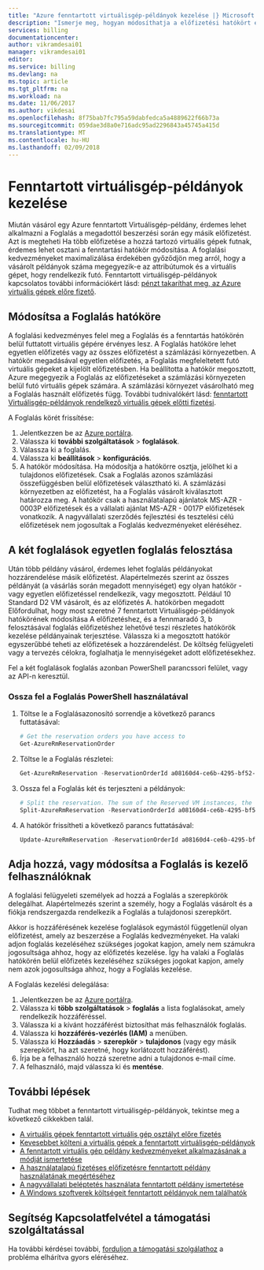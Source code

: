 ```yaml
---
title: "Azure fenntartott virtuálisgép-példányok kezelése |} Microsoft Docs"
description: "Ismerje meg, hogyan módosíthatja a előfizetési hatókört és Azure fenntartott Virtuálisgép-példányok való hozzáférés kezelése."
services: billing
documentationcenter: 
author: vikramdesai01
manager: vikramdesai01
editor: 
ms.service: billing
ms.devlang: na
ms.topic: article
ms.tgt_pltfrm: na
ms.workload: na
ms.date: 11/06/2017
ms.author: vikdesai
ms.openlocfilehash: 8f75bab7fc795a59dabfedca5a4889622f66b73a
ms.sourcegitcommit: 059dae3d8a0e716adc95ad2296843a45745a415d
ms.translationtype: MT
ms.contentlocale: hu-HU
ms.lasthandoff: 02/09/2018
---
```

# <a name="manage-reserved-virtual-machine-instances"></a>Fenntartott virtuálisgép-példányok kezelése

Miután vásárol egy Azure fenntartott Virtuálisgép-példány, érdemes lehet alkalmazni a Foglalás a megadottól beszerzési során egy másik előfizetést. Azt is megteheti Ha több előfizetése a hozzá tartozó virtuális gépek futnak, érdemes lehet osztani a fenntartási hatókör módosítása. A foglalási kedvezményeket maximalizálása érdekében győződjön meg arról, hogy a vásárolt példányok száma megegyezik-e az attribútumok és a virtuális gépet, hogy rendelkezik futó. Fenntartott virtuálisgép-példányok kapcsolatos további információkért lásd: [pénzt takaríthat meg, az Azure virtuális gépek előre fizető](https://go.microsoft.com/fwlink/?linkid=862121).

## <a name="change-the-scope-for-a-reservation"></a>Módosítsa a Foglalás hatóköre
 A foglalási kedvezményes felel meg a Foglalás és a fenntartás hatókörén belül futtatott virtuális gépére érvényes lesz. A Foglalás hatóköre lehet egyetlen előfizetés vagy az összes előfizetést a számlázási környezetben. A hatókör megadásával egyetlen előfizetés, a Foglalás megfeleltetett futó virtuális gépeket a kijelölt előfizetésben. Ha beállította a hatókör megosztott, Azure megegyezik a Foglalás az előfizetéseket a számlázási környezeten belül futó virtuális gépek számára. A számlázási környezet vásárolható meg a Foglalás használt előfizetés függ. További tudnivalókért lásd: [fenntartott Virtuálisgép-példányok rendelkező virtuális gépek előtti fizetési](https://go.microsoft.com/fwlink/?linkid=861721).

A Foglalás körét frissítése: 
1. Jelentkezzen be az [Azure portálra](https://portal.azure.com).
2. Válassza ki **további szolgáltatások** > **foglalások**.
3. Válassza ki a foglalás.
4. Válassza ki **beállítások** > **konfigurációs**.
5. A hatókör módosítása. Ha módosítja a hatókörre osztja, jelölhet ki a tulajdonos előfizetések. Csak a Foglalás azonos számlázási összefüggésben belül előfizetések választható ki. A számlázási környezetben az előfizetést, ha a Foglalás vásárolt kiválasztott határozza meg. A hatókör csak a használatalapú ajánlatok MS-AZR - 0003P előfizetések és a vállalati ajánlat MS-AZR - 0017P előfizetések vonatkozik. A nagyvállalati szerződés fejlesztési és tesztelési célú előfizetések nem jogosultak a Foglalás kedvezményeket eléréséhez.

## <a name="split-a-single-reservation-into-two-reservations"></a>A két foglalások egyetlen foglalás felosztása
 Után több példány vásárol, érdemes lehet foglalás példányokat hozzárendelése másik előfizetést. Alapértelmezés szerint az összes példányát (a vásárlás során megadott mennyiséget) egy olyan hatókör - vagy egyetlen előfizetéssel rendelkezik, vagy megosztott. Például 10 Standard D2 VM vásárolt, és az előfizetés A. hatókörben megadott Előfordulhat, hogy most szeretné 7 fenntartott Virtuálisgép-példányok hatókörének módosítása A előfizetéshez, és a fennmaradó 3, b felosztásával foglalás előfizetéshez lehetővé teszi részletes hatókörök kezelése példányainak terjesztése. Válassza ki a megosztott hatókör egyszerűbbé teheti az előfizetések a hozzárendelést. De költség felügyeleti vagy a tervezés célokra, foglalhatja le mennyiségeket adott előfizetésekhez.

 Fel a két foglalások foglalás azonban PowerShell parancssori felület, vagy az API-n keresztül.

### <a name="split-a-reservation-by-using-powershell"></a>Ossza fel a Foglalás PowerShell használatával
1. Töltse le a Foglalásazonosító sorrendje a következő parancs futtatásával:

    ```powershell
    # Get the reservation orders you have access to
    Get-AzureRmReservationOrder
    ```
2. Töltse le a Foglalás részletei:

    ```powershell
    Get-AzureRmReservation -ReservationOrderId a08160d4-ce6b-4295-bf52-b90a5d4c96a0 -ReservationId b8be062a-fb0a-46c1-808a-5a844714965a
    ```
3. Ossza fel a Foglalás két és terjeszteni a példányok:

    ```powershell
    # Split the reservation. The sum of the Reserved VM instances, the quantity, must equal the total number of instances in the reservation that you're splitting.
    Split-AzureRmReservation -ReservationOrderId a08160d4-ce6b-4295-bf52-b90a5d4c96a0 -ReservationId b8be062a-fb0a-46c1-808a-5a844714965a -Quantity 3,2
    ```
1. A hatókör frissítheti a következő parancs futtatásával:

    ```powershell
    Update-AzureRmReservation -ReservationOrderId a08160d4-ce6b-4295-bf52-b90a5d4c96a0 -ReservationId 5257501b-d3e8-449d-a1ab-4879b1863aca -AppliedScopeType Single -AppliedScope /subscriptions/15bb3be0-76d5-491c-8078-61fe3468d414
    ```

## <a name="add-or-change-users-who-can-manage-a-reservation"></a>Adja hozzá, vagy módosítsa a Foglalás is kezelő felhasználóknak
A foglalási felügyeleti személyek ad hozzá a Foglalás a szerepkörök delegálhat. Alapértelmezés szerint a személy, hogy a Foglalás vásárolt és a fiókja rendszergazda rendelkezik a Foglalás a tulajdonosi szerepkört. 

Akkor is hozzáférésének kezelése foglalások egymástól függetlenül olyan előfizetést, amely az beszerzése a Foglalás kedvezményeket. Ha valaki adjon foglalás kezeléséhez szükséges jogokat kapjon, amely nem számukra jogosultsága ahhoz, hogy az előfizetés kezelése. Így ha valaki a Foglalás hatókörén belül előfizetés kezeléséhez szükséges jogokat kapjon, amely nem azok jogosultsága ahhoz, hogy a Foglalás kezelése.
 
A Foglalás kezelési delegálása: 
1.  Jelentkezzen be az [Azure portálra](https://portal.azure.com).
2.  Válassza ki **több szolgáltatások** > **foglalás** a lista foglalásokat, amely rendelkezik hozzáféréssel.
3.  Válassza ki a kívánt hozzáférést biztosíthat más felhasználók foglalás.
4.  Válassza ki **hozzáférés-vezérlés (IAM)** a menüben.
5.  Válassza ki **Hozzáadás** > **szerepkör** > **tulajdonos** (vagy egy másik szerepkört, ha azt szeretné, hogy korlátozott hozzáférést). 
6. Írja be a felhasználó hozzá szeretne adni a tulajdonos e-mail címe. 
7. A felhasználó, majd válassza ki és **mentése**.

## <a name="next-steps"></a>További lépések
Tudhat meg többet a fenntartott virtuálisgép-példányok, tekintse meg a következő cikkekben talál.

- [A virtuális gépek fenntartott virtuális gép osztályt előre fizetés](../virtual-machines/windows/prepay-reserved-vm-instances.md)
- [Kevesebbet költeni a virtuális gépek a fenntartott virtuálisgép-példányok](billing-save-compute-costs-reservations.md)
- [A fenntartott virtuális gép példány kedvezményeket alkalmazásának a módját ismertetése](billing-understand-vm-reservation-charges.md)
- [A használatalapú fizetéses előfizetésre fenntartott példány használatának megértéséhez](billing-understand-reserved-instance-usage.md)
- [A nagyvállalati beléptetés használata fenntartott példány ismertetése](billing-understand-reserved-instance-usage-ea.md)
- [A Windows szoftverek költségeit fenntartott példányok nem találhatók](billing-reserved-instance-windows-software-costs.md)

## <a name="need-help-contact-support"></a>Segítség Kapcsolatfelvétel a támogatási szolgáltatással

Ha további kérdései további, [forduljon a támogatási szolgálathoz](https://portal.azure.com/?#blade/Microsoft_Azure_Support/HelpAndSupportBlade) a probléma elhárítva gyors eléréséhez.
